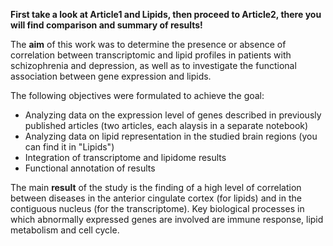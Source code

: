 **First take a look at Article1 and Lipids, then proceed to Article2, there you will find comparison and summary of results!**

The **aim** of this work was to determine the presence or absence of correlation between transcriptomic and
lipid profiles in patients with schizophrenia and depression, as well as to investigate the
functional association between gene expression and lipids.

The following objectives were formulated to achieve the goal:

- Analyzing data on the expression level of genes described in previously
published articles (two articles, each alaysis in a separate notebook)
- Analyzing data on lipid representation in the studied
brain regions (you can find it in "Lipids")
- Integration of transcriptome and lipidome results
- Functional annotation of results
  
The main **result** of the study is the finding of a high level of correlation between diseases in the anterior cingulate cortex (for lipids) and in the
contiguous nucleus (for the transcriptome). Key biological processes in which abnormally expressed genes are involved are immune response, lipid metabolism and cell cycle.

